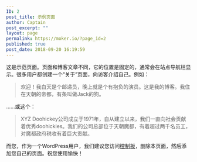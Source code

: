 ```yaml
---
ID: 2
post_title: 示例页面
author: Captain
post_excerpt: ""
layout: page
permalink: https://moker.io/?page_id=2
published: true
post_date: 2018-09-20 16:19:59
---
```

这是示范页面。页面和博客文章不同，它的位置是固定的，通常会在站点导航栏显示。很多用户都创建一个“关于”页面，向访客介绍自己。例如：

<blockquote>欢迎！我白天是个邮递员，晚上就是个有抱负的演员。这是我的博客。我住在天朝的帝都，有条叫做Jack的狗。</blockquote>

……或这个：

<blockquote>XYZ Doohickey公司成立于1971年，自从建立以来，我们一直向社会贡献着优秀doohickies。我们的公司总部位于天朝魔都，有着超过两千名员工，对魔都政府税收有着巨大贡献。</blockquote>

而您，作为一个WordPress用户，我们建议您访问<a href="http://moker.io/wp-admin/">控制板</a>，删除本页面，然后添加您自己的页面。祝您使用愉快！